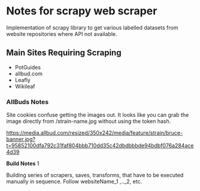 # Notes for scrapy web scraper

Implementation of scrapy library to get various labelled datasets from website repositories where API not available.

## Main Sites Requiring Scraping

* PotGuides
* allbud.com
* Leafly
* Wikileaf

### AllBuds Notes

Site cookies confuse getting the images out.  It looks like you can grab the image directly from /strain-name.jpg without using the token hash.

https://media.allbud.com/resized/350x242/media/feature/strain/bruce-banner.jpg?t=95852100dfa792c31faf804bbb710dd35c42dbdbbbde94bdbf076a284ace4d39

**Build Notes** 1

Building series of scrapers, saves, transforms, that have to be executed manually in sequence.  Follow websiteName_1 ,.._2, etc.